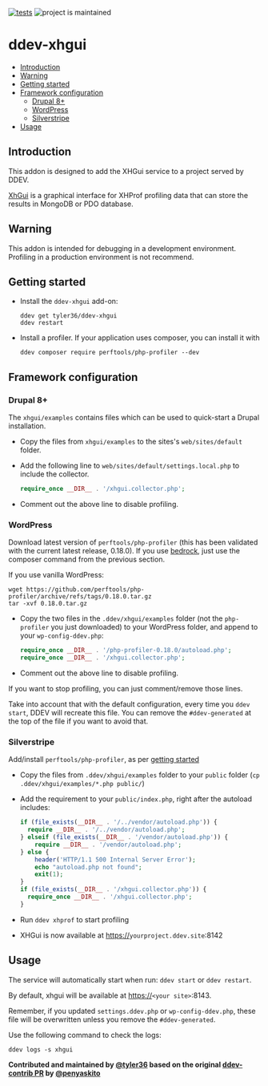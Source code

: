 [![tests](https://github.com/ddev/ddev-addon-template/actions/workflows/tests.yml/badge.svg)](https://github.com/ddev/ddev-addon-template/actions/workflows/tests.yml) ![project is maintained](https://img.shields.io/maintenance/yes/2024.svg)

# ddev-xhgui <!-- omit in toc -->

- [Introduction](#introduction)
- [Warning](#warning)
- [Getting started](#getting-started)
- [Framework configuration](#framework-configuration)
   - [Drupal 8+](#drupal-8)
   - [WordPress](#wordpress)
   - [Silverstripe](#silverstripe)
- [Usage](#usage)

## Introduction

This addon is designed to add the XHGui service to a project served by DDEV.

[XhGui](https://github.com/perftools/xhgui) is a graphical interface for XHProf profiling data that can store the results in MongoDB or PDO database.

## Warning

This addon is intended for debugging in a development environment.
Profiling in a production environment is not recommend.

## Getting started

- Install the `ddev-xhgui` add-on:

  ```shell
  ddev get tyler36/ddev-xhgui
  ddev restart
  ```

- Install a profiler. If your application uses composer, you can install it with

   ```shell
   ddev composer require perftools/php-profiler --dev
   ```

## Framework configuration

### Drupal 8+

The `xhgui/examples` contains files which can be used to quick-start a Drupal installation.

- Copy the files from `xhgui/examples` to the sites's `web/sites/default` folder.

- Add the following line to `web/sites/default/settings.local.php` to include the collector.

   ```php
   require_once __DIR__ . '/xhgui.collector.php';
   ```

- Comment out the above line to disable profiling.

### WordPress

Download latest version of `perftools/php-profiler` (this has been validated with the current latest release, 0.18.0).
If you use [bedrock](https://roots.io/bedrock/), just use the composer command from the previous section.

If you use vanilla WordPress:

   ```shell
   wget https://github.com/perftools/php-profiler/archive/refs/tags/0.18.0.tar.gz
   tar -xvf 0.18.0.tar.gz
   ```

- Copy the two files in the `.ddev/xhgui/examples` folder (not the `php-profiler` you just downloaded) to your WordPress folder, and append to your `wp-config-ddev.php`:

   ```php
   require_once __DIR__ . '/php-profiler-0.18.0/autoload.php';
   require_once __DIR__ . '/xhgui.collector.php';
   ```

- Comment out the above line to disable profiling.

If you want to stop profiling, you can just comment/remove those lines.

Take into account that with the default configuration, every time you `ddev start`, DDEV will recreate this file. You can remove the `#ddev-generated` at the top of the file if you want to avoid that.

### Silverstripe

Add/install `perftools/php-profiler`, as per [getting started](#getting-started)

- Copy the files from `.ddev/xhgui/examples` folder to your `public` folder (`cp .ddev/xhgui/examples/*.php public/`)
- Add the requirement to your `public/index.php`, right after the autoload includes:

  ```php
  if (file_exists(__DIR__ . '/../vendor/autoload.php')) {
    require __DIR__ . '/../vendor/autoload.php';
  } elseif (file_exists(__DIR__ . '/vendor/autoload.php')) {
      require __DIR__ . '/vendor/autoload.php';
  } else {
      header('HTTP/1.1 500 Internal Server Error');
      echo "autoload.php not found";
      exit(1);
  }
  if (file_exists(__DIR__ . '/xhgui.collector.php')) {
    require_once __DIR__ . '/xhgui.collector.php';
  }
  ```

- Run `ddev xhprof` to start profiling
- XHGui is now available at <https://>`yourproject.ddev.site`:8142

## Usage

The service will automatically start when run: `ddev start` or `ddev restart`.

By default, xhgui will be available at <https://>`<your site>`:8143.

Remember, if you updated `settings.ddev.php` or `wp-config-ddev.php`, these file will be overwritten unless you remove the `#ddev-generated`.

Use the following command to check the logs:

   ```shell
   ddev logs -s xhgui
   ```

**Contributed and maintained by [@tyler36](https://github.com/tyler36) based on the original [ddev-contrib PR](https://github.com/ddev/ddev-contrib/pull/128) by [@penyaskito](https://github.com/penyaskito)**
